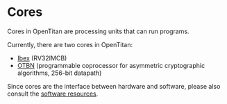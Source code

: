 # Cores

Cores in OpenTitan are processing units that can run programs.

Currently, there are two cores in OpenTitan:
* [Ibex](./ibex.md) (RV32IMCB)
* [OTBN](../ip/otbn/README.md) (programmable coprocessor for asymmetric cryptographic algorithms, 256-bit datapath)

Since cores are the interface between hardware and software, please also consult the [software resources](../../sw/README.md).

